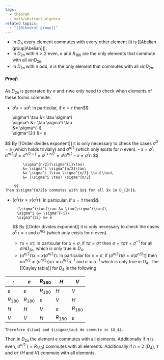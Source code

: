 ```yaml
---
tags:
  - theorem
  - math/abstract_algebra
related topics:
  - "[[Dihedral group]]"
---
```

- In $D_4$ every element commutes with every other element (it is [[Abelian group|Abelian]]).
- In $D_{2n}$ with $n>2$ even, $e$ and $R_{180}$ are the only elements that commute with all $x in D_{2n}$.
- In $D_{2n}$ with $n$ odd, $e$ is the only element that commutes with all $x in D_{2n}$.
##### Proof:
As $D_{2n}$ is generated by $\sigma$ and $\tau$ we only need to check when elements of these forms commute.
- $\sigma^i x=x\sigma^i$:
	In particular, if $x=\tau$ then$$

	\sigma^i \tau &= \tau \sigma^i\
	\sigma^i &= \tau \sigma^i \tau\
	&= \sigma^{-i}\
	\sigma^{2i} &= e

$$
	By [[Order divides exponent]] it is only necessary to check the cases $\sigma^0=e$ (which holds trivially) and $\sigma^{n/2}$ (which only exists for $n$ even).
	- $x = \sigma^j$:
		$\sigma^{n/2} \sigma^j = \sigma^{n/2+j} = \sigma^{j+n/2}=\sigma^j \sigma^{n/2}$
	- $x=\sigma^j \tau$:
		$$
		
			\sigma^{n/2}(\sigma^{i}\tau)
			&= \sigma^i \sigma^{n/2}\tau\
			&= \sigma^i (\tau \sigma^{n/2} \tau)\tau\
			&= (\sigma^i \tau) \sigma^{n/2}
		
		$$
	Then $\sigma^{n/2}$ commutes with $x$ for all $x in D_{2n}$.
- $(\sigma^i\tau)x=x(\sigma^i \tau)$:
	In particular, if $x=\tau$ then$$
	
		(\sigma^i\tau)\tau &= \tau(\sigma^i\tau)\
		\sigma^i &= \sigma^{-i}\
		\sigma^{2i} &= e
	
	$$
	By [[Order divides exponent]] it is only necessary to check the cases $\sigma^0\tau=\tau$ and $\sigma^{n/2}$ (which only exists for $n$ even).
	- $\tau x = x \tau$:
		In particular for $x=\sigma$, if $\tau\sigma=\sigma\tau$ then $\sigma=\tau\sigma\tau=\sigma^{-1}$ for all $\sigma in D_{2n}$, which is only true in $D_4$.
	- $(\sigma^{n/2}\tau)x=x(\sigma^{n/2}\tau)$:
		In particular for $x=\sigma$, if $(\sigma^{n/2}\tau)\sigma=\sigma(\sigma^{n/2}\tau)$ then $\sigma\sigma^{n/2}=(\sigma^{n/2}\tau)\sigma\tau=\sigma^{n/2}\sigma^{-1}$ and $\sigma=\sigma^{-1}$ which is only true in $D_{4}$.
	The [[Cayley table]] for $D_4$ is the following

| $\cdot$ | $e$ | $R_{180}$ | $H$ | $V$ |
| --------- | --------- | --------- | --------- | --------- |
| $e$ | $e$ | $R_{180}$ | $H$ | $V$ |
| $R_{180}$ | $R_{180}$ | $e$ | $V$ | $H$ |
| $H$ | $H$ | $V$ | $e$ | $R_{180}$ |
| $V$ | $V$ | $H$ | $R_{180}$ | $e$ |
	Therefore $\tau$ and $\sigma\tau$ do commute in $D_4$.
Then in $D_{2n}$ the element $e$ commutes with all elements. Additionally if $n$ is even, $\sigma^{n/2}$ ($=R_{180}$) commutes with all elements. Additionally if $n=2$ ($D_4$), $\tau$ and $\sigma\tau$ ($H$ and $V$) commute with all elements.